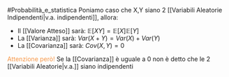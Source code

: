 #Probabilità_e_statistica 
Poniamo caso che X,Y siano 2 [[Variabili Aleatorie Indipendenti|v.a. indipendenti]], allora:
- Il [[Valore Atteso]] sarà: $\mathbb{E}[XY]=\mathbb{E}[X]\mathbb{E}[Y]$
- La [[Varianza]] sarà: $Var(X+Y)=Var(X)+Var(Y)$
- La [[Covarianza]] sarà: $Cov(X,Y)=0$

<font color="#f79646">Attenzione però!</font>
Se la [[Covarianza]] è uguale a 0 non è detto che le 2 [[Variabili Aleatorie|v.a.]] siano indipendenti